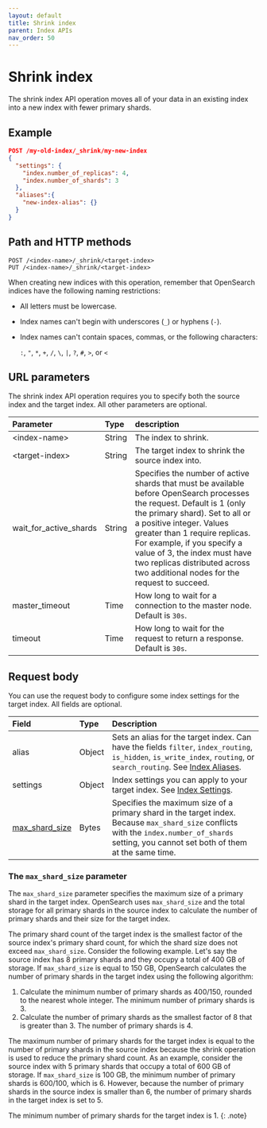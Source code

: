```yaml
---
layout: default
title: Shrink index
parent: Index APIs
nav_order: 50
---
```


# Shrink index

The shrink index API operation moves all of your data in an existing index into a new index with fewer primary shards.

## Example

```json
POST /my-old-index/_shrink/my-new-index
{
  "settings": {
    "index.number_of_replicas": 4,
    "index.number_of_shards": 3
  },
  "aliases":{
    "new-index-alias": {}
  }
}
```

## Path and HTTP methods

```
POST /<index-name>/_shrink/<target-index>
PUT /<index-name>/_shrink/<target-index>
```

When creating new indices with this operation, remember that OpenSearch indices have the following naming restrictions:

- All letters must be lowercase.
- Index names can't begin with underscores (`_`) or hyphens (`-`).
- Index names can't contain spaces, commas, or the following characters:

  `:`, `"`, `*`, `+`, `/`, `\`, `|`, `?`, `#`, `>`, or `<`

## URL parameters

The shrink index API operation requires you to specify both the source index and the target index. All other parameters are optional.

Parameter | Type | description
:--- | :--- | :---
&lt;index-name&gt; | String | The index to shrink.
&lt;target-index&gt; | String | The target index to shrink the source index into.
wait_for_active_shards | String | Specifies the number of active shards that must be available before OpenSearch processes the request. Default is 1 (only the primary shard). Set to all or a positive integer. Values greater than 1 require replicas. For example, if you specify a value of 3, the index must have two replicas distributed across two additional nodes for the request to succeed.
master_timeout | Time | How long to wait for a connection to the master node. Default is `30s`.
timeout | Time | How long to wait for the request to return a response. Default is `30s`.

## Request body

You can use the request body to configure some index settings for the target index. All fields are optional.

Field | Type | Description
:--- | :--- | :---
alias | Object | Sets an alias for the target index. Can have the fields `filter`, `index_routing`, `is_hidden`, `is_write_index`, `routing`, or `search_routing`. See [Index Aliases]({{site.url}}{{site.baseurl}}/api-reference/alias/#request-body).
settings | Object | Index settings you can apply to your target index. See [Index Settings]({{site.url}}{{site.baseurl}}/api-reference/index-apis/create-index/#index-settings).
[max_shard_size](#the-max_shard_size-parameter) | Bytes | Specifies the maximum size of a primary shard in the target index. Because `max_shard_size` conflicts with the `index.number_of_shards` setting, you cannot set both of them at the same time. 

### The `max_shard_size` parameter

The `max_shard_size` parameter specifies the maximum size of a primary shard in the target index. OpenSearch uses `max_shard_size` and the total storage for all primary shards in the source index to calculate the number of primary shards and their size for the target index. 

The primary shard count of the target index is the smallest factor of the source index's primary shard count, for which the shard size does not exceed `max_shard_size`. Consider the following example. Let's say the source index has 8 primary shards and they occupy a total of 400 GB of storage. If `max_shard_size` is equal to 150 GB, OpenSearch calculates the number of primary shards in the target index using the following algorithm:

1. Calculate the minimum number of primary shards as 400/150, rounded to the nearest whole integer. The minimum number of primary shards is 3.
1. Calculate the number of primary shards as the smallest factor of 8 that is greater than 3. The number of primary shards is 4.

The maximum number of primary shards for the target index is equal to the number of primary shards in the source index because the shrink operation is used to reduce the primary shard count. As an example, consider the source index with 5 primary shards that occupy a total of 600 GB of storage. If `max_shard_size` is 100 GB, the minimum number of primary shards is 600/100, which is 6. However, because the number of primary shards in the source index is smaller than 6, the number of primary shards in the target index is set to 5.

The minimum number of primary shards for the target index is 1.
{: .note}
